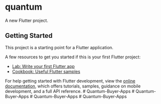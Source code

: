 # quantum

A new Flutter project.

## Getting Started

This project is a starting point for a Flutter application.

A few resources to get you started if this is your first Flutter project:

- [Lab: Write your first Flutter app](https://docs.flutter.dev/get-started/codelab)
- [Cookbook: Useful Flutter samples](https://docs.flutter.dev/cookbook)

For help getting started with Flutter development, view the
[online documentation](https://docs.flutter.dev/), which offers tutorials,
samples, guidance on mobile development, and a full API reference.
#   Q u a n t u m - B u y e r - A p p s  
 #   Q u a n t u m - B u y e r - A p p s  
 #   Q u a n t u m - B u y e r - A p p s  
 #   Q u a n t u m - B u y e r - A p p s  
 